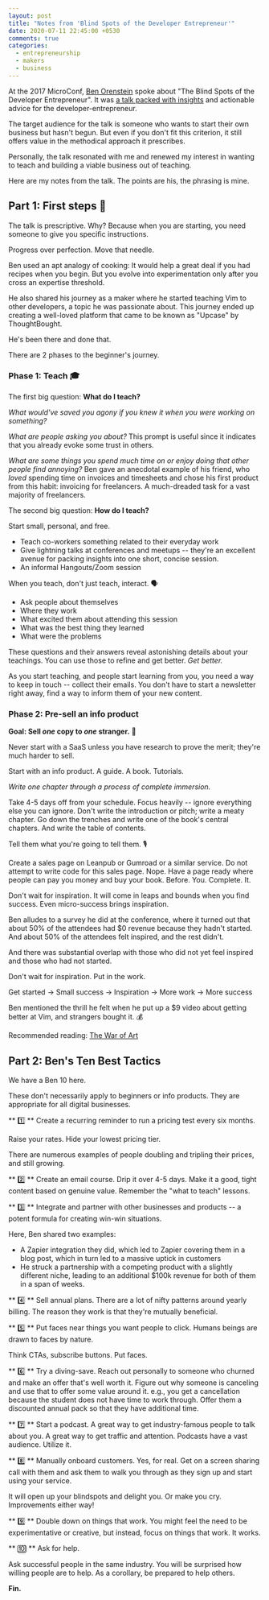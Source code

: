 ```yaml
---
layout: post
title: "Notes from 'Blind Spots of the Developer Entrepreneur'"
date: 2020-07-11 22:45:00 +0530
comments: true
categories: 
  - entrepreneurship
  - makers
  - business
---
```


At the 2017 MicroConf, [Ben Orenstein](https://twitter.com/r00k) spoke about "The Blind Spots of the Developer Entrepreneur". It was [a talk packed with insights](https://www.youtube.com/watch?v=n078RDNz6jY) and actionable advice for the developer-entrepreneur.

The target audience for the talk is someone who wants to start their own business but hasn't begun. But even if you don't fit this criterion, it still offers value in the methodical approach it prescribes.

Personally, the talk resonated with me and renewed my interest in wanting to teach and building a viable business out of teaching.

Here are my notes from the talk. The points are his, the phrasing is mine.

<!-- more -->

## Part 1: First steps 👣

The talk is prescriptive. Why? Because when you are starting, you need someone to give you specific instructions.

Progress over perfection. Move that needle. 

Ben used an apt analogy of cooking: It would help a great deal if you had recipes when you begin. But you evolve into experimentation only after you cross an expertise threshold.

He also shared his journey as a maker where he started teaching Vim to other developers, a topic he was passionate about. This journey ended up creating a well-loved platform that came to be known as "Upcase" by ThoughtBought.

He's been there and done that.

There are 2 phases to the beginner's journey.

### Phase 1: Teach 🎓

The first big question: **What do I teach?** 

_What would've saved you agony if you knew it when you were working on something?_

_What are people asking you about?_ This prompt is useful since it indicates that you already evoke some trust in others.

_What are some things you spend much time on or enjoy doing that other people find annoying?_ Ben gave an anecdotal example of his friend, who _loved_ spending time on invoices and timesheets and chose his first product from this habit: invoicing for freelancers. A much-dreaded task for a vast majority of freelancers.

The second big question: **How do I teach?**

Start small, personal, and free. 

- Teach co-workers something related to their everyday work
- Give lightning talks at conferences and meetups -- they're an excellent avenue for packing insights into one short, concise session.
- An informal Hangouts/Zoom session

When you teach, don't just teach, interact. 🗣️

- Ask people about themselves
- Where they work
- What excited them about attending this session
- What was the best thing they learned
- What were the problems

These questions and their answers reveal astonishing details about your teachings. You can use those to refine and get better. _Get better._

As you start teaching, and people start learning from you, you need a way to keep in touch -- collect their emails. You don't have to start a newsletter right away, find a way to inform them of your new content.

### Phase 2: Pre-sell an info product

**Goal: Sell _one_ copy to _one_ stranger.** 🤝

Never start with a SaaS unless you have research to prove the merit; they're much harder to sell.

Start with an info product. A guide. A book. Tutorials.

_Write one chapter through a process of complete immersion._ 

Take 4-5 days off from your schedule. Focus heavily -- ignore everything else you can ignore. Don't write the introduction or pitch; write a meaty chapter. Go down the trenches and write one of the book's central chapters. And write the table of contents. 

Tell them what you're going to tell them. 🎙️

Create a sales page on Leanpub or Gumroad or a similar service. Do not attempt to write code for this sales page. Nope. Have a page ready where people can pay you money and buy your book. Before. You. Complete. It.

Don't wait for inspiration. It will come in leaps and bounds when you find success. Even micro-success brings inspiration. 

Ben alludes to a survey he did at the conference, where it turned out that about 50% of the attendees had $0 revenue because they hadn't started. And about 50% of the attendees felt inspired, and the rest didn't.

And there was substantial overlap with those who did not yet feel inspired and those who had not started.

Don't wait for inspiration. Put in the work.

Get started -> Small success -> Inspiration -> More work -> More success

Ben mentioned the thrill he felt when he put up a $9 video about getting better at Vim, and strangers bought it. 💰

Recommended reading: [The War of Art](https://www.goodreads.com/book/show/1319.The_War_of_Art)

## Part 2: Ben's Ten Best Tactics

We have a Ben 10 here.

These don't necessarily apply to beginners or info products. They are appropriate for all digital businesses.

** 1️⃣ ** Create a recurring reminder to run a pricing test every six months.

Raise your rates. Hide your lowest pricing tier.

There are numerous examples of people doubling and tripling their prices, and still growing.

** 2️⃣ ** Create an email course. Drip it over 4-5 days. Make it a good, tight content based on genuine value. Remember the "what to teach" lessons.

** 3️⃣ ** Integrate and partner with other businesses and products -- a potent formula for creating win-win situations.

Here, Ben shared two examples: 

- A Zapier integration they did, which led to Zapier covering them in a blog post, which in turn led to a massive uptick in customers
- He struck a partnership with a competing product with a slightly different niche, leading to an additional $100k revenue for both of them in a span of weeks.

** 4️⃣ ** Sell annual plans. There are a lot of nifty patterns around yearly billing. The reason they work is that they're mutually beneficial.

** 5️⃣ ** Put faces near things you want people to click. Humans beings are drawn to faces by nature. 

Think CTAs, subscribe buttons. Put faces.

** 6️⃣ ** Try a diving-save. Reach out personally to someone who churned and make an offer that's well worth it. Figure out why someone is canceling and use that to offer some value around it. e.g., you get a cancellation because the student does not have time to work through. Offer them a discounted annual pack so that they have additional time. 

** 7️⃣ ** Start a podcast. A great way to get industry-famous people to talk about you. A great way to get traffic and attention. Podcasts have a vast audience. Utilize it.


** 8️⃣ ** Manually onboard customers. Yes, for real. Get on a screen sharing call with them and ask them to walk you through as they sign up and start using your service. 

It will open up your blindspots and delight you. Or make you cry. Improvements either way!

** 9️⃣ ** Double down on things that work. You might feel the need to be experimentative or creative, but instead, focus on things that work. It works. 

** 🔟 ** Ask for help. 

Ask successful people in the same industry. You will be surprised how willing people are to help. As a corollary, be prepared to help others.


**Fin.**
